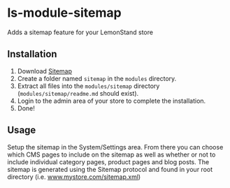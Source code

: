 # ls-module-sitemap
Adds a sitemap feature for your LemonStand store

## Installation
1. Download [Sitemap](https://github.com/limewheel/ls-module-sitemap/zipball/master)
1. Create a folder named `sitemap` in the `modules` directory.
1. Extract all files into the `modules/sitemap` directory (`modules/sitemap/readme.md` should exist).
1. Login to the admin area of your store to complete the installation.
1. Done!

## Usage
Setup the sitemap in the System/Settings area. From there you can choose which CMS pages to include on the sitemap as well as whether or not to include individual category pages, product pages and blog posts.
The sitemap is generated using the Sitemap protocol and found in your root directory (i.e. www.mystore.com/sitemap.xml)